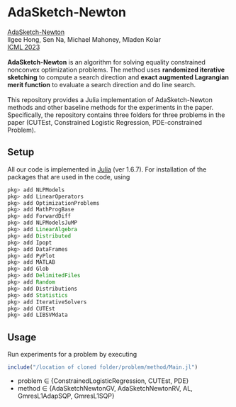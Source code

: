 # AdaSketch-Newton 

[AdaSketch-Newton](https://arxiv.org/pdf/2305.18379.pdf) <br>
Ilgee Hong, Sen Na, Michael Mahoney, Mladen Kolar <br>
[ICML 2023](https://icml.cc/Conferences/2023) <br>
<br>
**AdaSketch-Newton** is an algorithm for solving equality constrained nonconvex optimization problems. The method uses **randomized iterative sketching** to compute a search direction and **exact augmented Lagrangian merit function** to evaluate a search direction and do line search. <br>
<br>
This repository provides a Julia implementation of AdaSketch-Newton methods and other baseline methods for the experiments in the paper. Specifically, the repository contains three folders for three problems in the paper (CUTEst, Constrained Logistic Regression, PDE-constrained Problem).

## Setup

All our code is implemented in [Julia](https://julialang.org/) (ver 1.6.7). For installation of the packages that are used in the code, using <br>
```julia
pkg> add NLPModels
pkg> add LinearOperators
pkg> add OptimizationProblems
pkg> add MathProgBase
pkg> add ForwardDiff
pkg> add NLPModelsJuMP
pkg> add LinearAlgebra
pkg> add Distributed
pkg> add Ipopt
pkg> add DataFrames
pkg> add PyPlot
pkg> add MATLAB
pkg> add Glob
pkg> add DelimitedFiles
pkg> add Random
pkg> add Distributions
pkg> add Statistics
pkg> add IterativeSolvers
pkg> add CUTEst
pkg> add LIBSVMdata
```

## Usage

Run experiments for a problem by executing
```julia
include("/location of cloned folder/problem/method/Main.jl")
```
* problem $\in$ {ConstrainedLogisticRegression, CUTEst, PDE} 
* method $\in$ {AdaSketchNewtonGV, AdaSketchNewtonRV, AL, GmresL1AdapSQP, GmresL1SQP}
